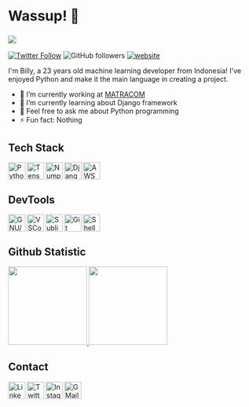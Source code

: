 <!--
**darknet777/darknet777** is a ✨ _special_ ✨ repository because its `README.md` (this file) appears on your GitHub profile.
-->

# Wassup! 👋
### ![](https://visitor-badge-reloaded.herokuapp.com/badge?page_id=darknet777&color=55acb7&style=for-the-badge&logo=Github)
[![Twitter Follow](https://img.shields.io/twitter/follow/billyjeferson5?label=Follow&style=flat-square&color=4285f4&logo=Twitter)](https://twitter.com/intent/follow?screen_name=billyjeferson5)
![GitHub followers](https://img.shields.io/github/followers/darknet777?label=Follow&style=flat-square&color=4285f4&logo=Github)
[![website](https://img.shields.io/badge/Website-46a2f1.svg?&style=flat-square&logo=Google-Chrome&logoColor=white&link=https://darknet777.github.io/)](https://darknet777.github.io/)

I'm Billy, a 23 years old machine learning developer from Indonesia! I've enjoyed Python and make it the main language in creating a project.

<!--I'm currently active in contributing as Curriculum Developer at <a href="https://github.com/dicodingacademy">@dicodingacademy</a> to build courses in Machine Learning Beginner Developer.-->

- 🔭 I’m currently working at <a href="https://linkedin.com/company/pt-matracom">MATRACOM</a>
- 🌱 I’m currently learning about Django framework
- 💬 Feel free to ask me about Python programming
- ⚡ Fun fact: Nothing

## Tech Stack
<a href="https://www.python.org/">
    <img align="left" alt="Python" title="Python" width="35px" src="https://img.icons8.com/color/144/000000/python--v1.png">
</a>
<a href="https://www.tensorflow.org/">
    <img align="left" alt="TensorFlow" title="TensorFlow" width="35px" src="https://img.icons8.com/color/144/000000/tensorflow.png">
</a>
<a href="https://numpy.org/">
    <img align="left" alt="Numpy" title="NumPy" width="35px" src="https://numpy.org/images/logo.svg">
</a>
<a href="https://www.djangoproject.com/">
    <img align="left" alt="Django" title="Django" width="35px" src="https://img.icons8.com/material-outlined/144/ffffff/django.png">
</a>
<a href="https://aws.amazon.com/">
    <img align="left" alt="AWS" title="AWS (Amazon Web Services)" width="35px" src="https://img.icons8.com/color/144/000000/amazon-web-services.png">
</a>
<br>
<br>

## DevTools
<a href="#">
    <img align="left" alt="GNU/Linux" title="GNU/Linux" width="35px" src="https://img.icons8.com/color/144/000000/linux--v1.png">
</a>
<a href="https://code.visualstudio.com/">
    <img align="left" alt="VSCode" title="VSCode" width="35px" src="https://img.icons8.com/fluency/144/000000/visual-studio-code-2019.png">
</a>
<a href="https://www.sublimetext.com/">
    <img align="left" alt="Sublime Text" title="Sublime Text" width="35px" src="https://img.icons8.com/fluency/144/000000/sublime-text.png">
</a>
<a href="https://git-scm.com/">
    <img align="left" alt="Git" title="Git" width="35px" src="https://img.icons8.com/color/144/000000/git.png">
</a>
<a href="#">
    <img align="left" alt="Shell" title="Shell" width="35px" src="https://img.icons8.com/color/144/000000/console.png">
</a>
<br>
<br>

## Github Statistic
<p align="left">
<a href="https://github.com/darknet777">
  <img height="160em" src="https://github-readme-stats-eight-theta.vercel.app/api?username=darknet777&show_icons=true&theme=algolia&include_all_commits=true&count_private=true">
  <img height="160em" src="https://github-readme-stats-eight-theta.vercel.app/api/top-langs/?username=darknet777&layout=compact&langs_count=8&theme=algolia">
</a>
</p>

## Contact
<a href="https://linkedin.com/in/billy-jeferson/">
    <img align="left" alt="LinkedIn" title="LinkedIn" width="35px" src="https://img.icons8.com/fluency/144/000000/linkedin.png">
</a>
<a href="https://twitter.com/BillyJeferson5/">
    <img align="left" alt="Twitter" title="Twitter" width="35px" src="https://img.icons8.com/fluency/144/000000/twitter.png">
</a>
<a href="https://instagram.com/billyjefersonofficial">
    <img align="left" alt="Instagram" title="Instagram" width="35px" src="https://img.icons8.com/fluency/144/000000/instagram-new.png">
</a>
<a href="mailto:skyfallbladez@gmail.com">
    <img align="left" alt="GMail" title="GMail" width="35px" src="https://img.icons8.com/fluency/144/000000/gmail-new.png">
</a>
